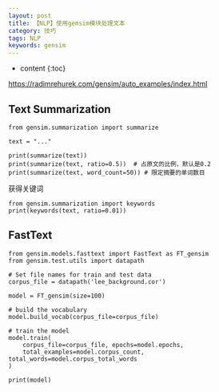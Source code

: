 ```yaml
---
layout: post
title: 【NLP】使用gemsim模块处理文本
category: 技巧
tags: NLP
keywords: gensim
---
```

* content
{:toc}

<https://radimrehurek.com/gensim/auto_examples/index.html>
## Text Summarization

```
from gensim.summarization import summarize

text = "..."

print(summarize(text))
print(summarize(text, ratio=0.5))  # 占原文的比例，默认是0.2
print(summarize(text, word_count=50)) # 限定摘要的单词数目
```

获得关键词
```
from gensim.summarization import keywords
print(keywords(text, ratio=0.01))
```

## FastText

```
from gensim.models.fasttext import FastText as FT_gensim
from gensim.test.utils import datapath

# Set file names for train and test data
corpus_file = datapath('lee_background.cor')

model = FT_gensim(size=100)

# build the vocabulary
model.build_vocab(corpus_file=corpus_file)

# train the model
model.train(
    corpus_file=corpus_file, epochs=model.epochs,
    total_examples=model.corpus_count, total_words=model.corpus_total_words
)

print(model)
```
